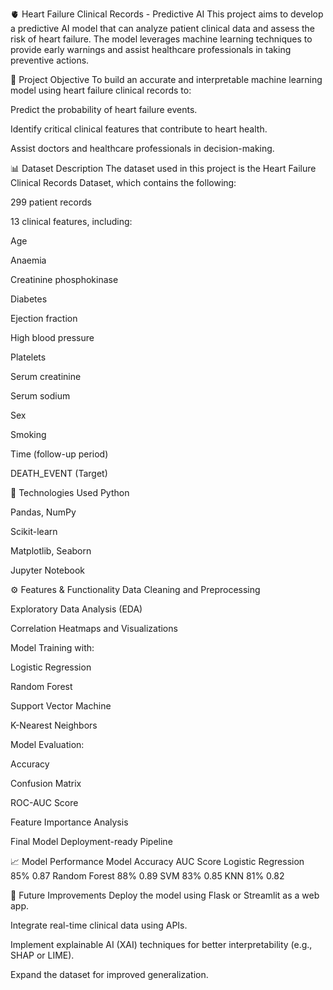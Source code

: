 🫀 Heart Failure Clinical Records - Predictive AI
This project aims to develop a predictive AI model that can analyze patient clinical data and assess the risk of heart failure. The model leverages machine learning techniques to provide early warnings and assist healthcare professionals in taking preventive actions.

📌 Project Objective
To build an accurate and interpretable machine learning model using heart failure clinical records to:

Predict the probability of heart failure events.

Identify critical clinical features that contribute to heart health.

Assist doctors and healthcare professionals in decision-making.

📊 Dataset Description
The dataset used in this project is the Heart Failure Clinical Records Dataset, which contains the following:

299 patient records

13 clinical features, including:

Age

Anaemia

Creatinine phosphokinase

Diabetes

Ejection fraction

High blood pressure

Platelets

Serum creatinine

Serum sodium

Sex

Smoking

Time (follow-up period)

DEATH_EVENT (Target)

🧠 Technologies Used
Python

Pandas, NumPy

Scikit-learn

Matplotlib, Seaborn

Jupyter Notebook

⚙️ Features & Functionality
Data Cleaning and Preprocessing

Exploratory Data Analysis (EDA)

Correlation Heatmaps and Visualizations

Model Training with:

Logistic Regression

Random Forest

Support Vector Machine

K-Nearest Neighbors

Model Evaluation:

Accuracy

Confusion Matrix

ROC-AUC Score

Feature Importance Analysis

Final Model Deployment-ready Pipeline

📈 Model Performance
Model	Accuracy	AUC Score
Logistic Regression	85%	0.87
Random Forest	88%	0.89
SVM	83%	0.85
KNN	81%	0.82

🚀 Future Improvements
Deploy the model using Flask or Streamlit as a web app.

Integrate real-time clinical data using APIs.

Implement explainable AI (XAI) techniques for better interpretability (e.g., SHAP or LIME).

Expand the dataset for improved generalization.

